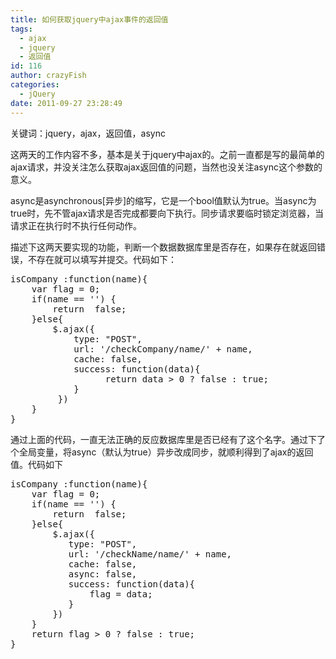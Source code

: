 ```yaml
---
title: 如何获取jquery中ajax事件的返回值
tags:
  - ajax
  - jquery
  - 返回值
id: 116
author: crazyFish
categories:
  - jQuery
date: 2011-09-27 23:28:49
---
```


关键词：jquery，ajax，返回值，async

这两天的工作内容不多，基本是关于jquery中ajax的。之前一直都是写的最简单的ajax请求，并没关注怎么获取ajax返回值的问题，当然也没关注async这个参数的意义。

async是asynchronous[异步]的缩写，它是一个bool值默认为true。当async为true时，先不管ajax请求是否完成都要向下执行。同步请求要临时锁定浏览器，当请求正在执行时不执行任何动作。

描述下这两天要实现的功能，判断一个数据数据库里是否存在，如果存在就返回错误，不存在就可以填写并提交。代码如下：
<pre class="brush: javascript; gutter: true; first-line: 1">isCompany :function(name){
    var flag = 0;
    if(name == '') {
        return  false;
    }else{
        $.ajax({
            type: "POST",
            url: '/checkCompany/name/' + name,
            cache: false,
            success: function(data){
                  return data &gt; 0 ? false : true;
            }
         })
    }
}</pre>
<div style="display:none;">[javascript][/javascript]</div>
通过上面的代码，一直无法正确的反应数据库里是否已经有了这个名字。通过下了个全局变量，将async（默认为true）异步改成同步，就顺利得到了ajax的返回值。代码如下
<pre class="brush: javascript; gutter: true; first-line: 1">isCompany :function(name){
    var flag = 0;
    if(name == '') {
        return  false;
    }else{
        $.ajax({
           type: "POST",
           url: '/checkName/name/' + name,
           cache: false,
           async: false,
           success: function(data){
               flag = data;
           }
        })
    }
    return flag &gt; 0 ? false : true;
}</pre>